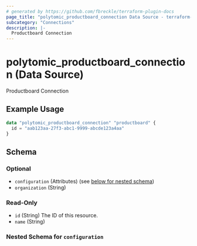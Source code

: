 ```yaml
---
# generated by https://github.com/fbreckle/terraform-plugin-docs
page_title: "polytomic_productboard_connection Data Source - terraform-provider-polytomic"
subcategory: "Connections"
description: |-
  Productboard Connection
---
```


# polytomic_productboard_connection (Data Source)

Productboard Connection

## Example Usage

```terraform
data "polytomic_productboard_connection" "productboard" {
  id = "aab123aa-27f3-abc1-9999-abcde123a4aa"
}
```

<!-- schema generated by tfplugindocs -->
## Schema

### Optional

- `configuration` (Attributes) (see [below for nested schema](#nestedatt--configuration))
- `organization` (String)

### Read-Only

- `id` (String) The ID of this resource.
- `name` (String)

<a id="nestedatt--configuration"></a>
### Nested Schema for `configuration`


